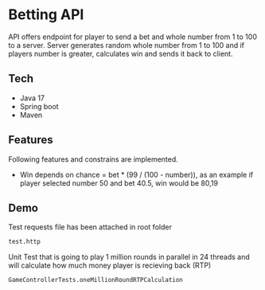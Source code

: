 
# Betting API

API offers endpoint for player to send a bet and whole number from 1 to 100 to a server. Server generates random whole number from 1 to 100 and if players number is greater, calculates win and sends it back to client.



## Tech

- Java 17
- Spring boot
- Maven


## Features

Following features and constrains are implemented.

- Win depends on chance = bet * (99 / (100 - number)), as an example if player selected number 50 and bet 40.5, win would be 80,19


## Demo

Test requests file has been attached in root folder
```bash
test.http
```

Unit Test that is going to play 1 million rounds in parallel in 24 threads and will calculate how much money player is recieving back (RTP)
```bash
GameControllerTests.oneMillionRoundRTPCalculation
```